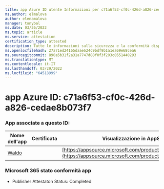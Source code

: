 ```yaml
---
title: app Azure ID utente Informazioni per c71a6f53-cf0c-426d-a826-cedae8b073f7
ms.author: elmalova
author: elenamalova
manager: tonybal
ms.date: 03/26/2022
ms.topic: article
ms.service: attestation
certification_type: attested
description: Tutte le informazioni sulla sicurezza e la conformità disponibili per c71a6f53-cf0c-426d-a826-cedae8b073f7.
ms.openlocfilehash: 27a71ed24165daae624c9bdf9b1a1ea69e68cea6
ms.sourcegitcommit: 890a5b31f2a31a7747d88f0f3f203c0551440293
ms.translationtype: MT
ms.contentlocale: it-IT
ms.lasthandoff: 03/29/2022
ms.locfileid: "64518999"
---
```

# <a name="azure-app-id-c71a6f53-cf0c-426d-a826-cedae8b073f7"></a>app Azure ID: c71a6f53-cf0c-426d-a826-cedae8b073f7


### <a name="apps-associated-with-this-id"></a>App associate a questo ID:
| **Nome dell'app** | **Certificata** | **Visualizzazione in AppSource** |
|--------------|---------------|-----------------------|
| [Waldo](../forward/WA200003139.md) |  | [https://appsource.microsoft.com/product/office/WA200003139](https://appsource.microsoft.com/product/office/WA200003139) |

### <a name="microsoft-365-app-compliance-status"></a>Microsoft 365 stato conformità app
- Publisher Attestaton Status: Completed
